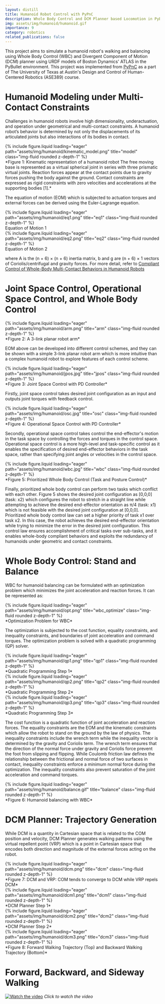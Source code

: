 ```yaml
---
layout: distill
title: Humanoid Robot Control with PyPnC
description: Whole Body Control and DCM Planner based Locomotion in PyBullet
img: assets/img/humanoid/humanoid.gif
importance: 9
category: robotics
related_publications: false
---
```


This project aims to simulate a humanoid robot's walking and balancing using Whole Body Control (WBC) and Divergent Component of Motion (DCM) planner using URDF models of Boston Dynamics' ATLAS in the PyBullet environment. This project was implemented from [PyPnC](https://github.com/junhyeokahn/PyPnC) as a part of The University of Texas at Austin's Design and Control of Human-Centered Robotics (ASE389) course.

# Humanoid Modeling under Multi-Contact Constraints
Challenges in humanoid robots involve high dimensionality, underactuation, and operation under geometrical and multi-contact constraints. A humanoid robot’s behavior is determined by not only the displacements of its articulated joints but also interactions of its bodies in contact.

<div class="row">
    <div class="col-sm mt-3 mt-md-0">
        {% include figure.liquid loading="eager" path="assets/img/humanoid/kinematic_model.png" title="model" class="img-fluid rounded z-depth-1" %}
    </div>
</div>
<div class="caption">
   *Figure 1: Kinematic representation of a humanoid robot The free moving base is represented as a virtual spherical joint in series with three prismatic virtual joints. Reaction forces appear at the contact points due to gravity forces pushing the body against the ground. Contact constraints are expressed as rigid constraints with zero velocities and accelerations at the supporting bodies [1].*
</div>

The equation of motion (EOM) which is subjected to actuation torques and external forces can be derived using the Euler-Lagrange equation.

<div class="row">
    <div class="col-sm mt-3 mt-md-0">
        {% include figure.liquid loading="eager" path="assets/img/humanoid/eq1.png" title="eq1" class="img-fluid rounded z-depth-1" %}
    </div>
</div>
<div class="caption">
   Equation of Motion 1
</div>

<div class="row">
    <div class="col-sm mt-3 mt-md-0">
        {% include figure.liquid loading="eager" path="assets/img/humanoid/eq2.png" title="eq2" class="img-fluid rounded z-depth-1" %}
    </div>
</div>
<div class="caption">
   Equation of Motion 2
</div>

where A is the (n + 6) × (n + 6) inertia matrix, b and g are (n + 6) × 1 vectors of Coriolis/centrifugal and gravity forces.
For more detail, refer to [Compliant Control of Whole-Body Multi-Contact Behaviors in Humanoid Robots](http://sites.utexas.edu/hcrl/files/2016/01/book-chapter-springer.pdf)

# Joint Space Control, Operational Space Control, and Whole Body Control

<div class="row">
    <div class="col-sm mt-3 mt-md-0">
        {% include figure.liquid loading="eager" path="assets/img/humanoid/arm.png" title="arm" class="img-fluid rounded z-depth-1" %}
    </div>
</div>
<div class="caption">
   *Figure 2: A 3-link planar robot arm*
</div>

EOM above can be developed into different control schemes, and they can be shown with a simple 3-link planar robot arm which is more intuitive than a complex humanoid robot to explore features of each control scheme.

<div class="row">
    <div class="col-sm mt-3 mt-md-0">
        {% include figure.liquid loading="eager" path="assets/img/humanoid/jpos.jpg" title="jpos" class="img-fluid rounded z-depth-1" %}
    </div>
</div>
<div class="caption">
   *Figure 3: Joint Space Control with PD Controller*
</div>

Firstly, joint space control takes desired joint configuration as an input and outputs joint torques with feedback control.

<div class="row">
    <div class="col-sm mt-3 mt-md-0">
        {% include figure.liquid loading="eager" path="assets/img/humanoid/osc.jpg" title="osc" class="img-fluid rounded z-depth-1" %}
    </div>
</div>
<div class="caption">
   *Figure 4: Operational Space Control with PD Controller*
</div>

Secondly, operational space control takes control the end-effector's motion in the task space by controlling the forces and torques in the control space. Operational space control is a more high-level and task-specific control as it enables the specification of desired end-effector behaviors in the task space, rather than specifying joint angles or velocities in the control space.

<div class="row">
    <div class="col-sm mt-3 mt-md-0">
        {% include figure.liquid loading="eager" path="assets/img/humanoid/wbc.jpg" title="wbc" class="img-fluid rounded z-depth-1" %}
    </div>
</div>
<div class="caption">
   *Figure 5: Prioritized Whole Body Control (Task and Posture Control)*
</div>

Finally, prioritized whole body control can perform two tasks which conflict with each other. Figure 5 shows the desired joint configuration as [0,0,0] (task: x2) which configures the robot to stretch in a straight line while attempting to achieve the desired end-effector orientation as π/4 (task: x1) which is not feasible with the desired joint configuration at [0,0,0]. Prioritized whole body control law can set a higher priority of task x1 over task x2. In this case, the robot achieves the desired end-effector orientation while trying to minimize the error in the desired joint configuration. This control law ensures accomplishment of critical tasks over sub-tasks, and it enables whole-body compliant behaviors and exploits the redundancy of humanoids under geometric and contact constraints.

# Whole Body Control: Stand and Balance

WBC for humanoid balancing can be formulated with an optimization problem which minimizes the joint acceleration and reaction forces. It can be represented as:

<div class="row">
    <div class="col-sm mt-3 mt-md-0">
        {% include figure.liquid loading="eager" path="assets/img/humanoid/opt.png" title="wbc_optimize" class="img-fluid rounded z-depth-1" %}
    </div>
</div>
<div class="caption">
   *Optimization Problem for WBC*
</div>

The optimization is subjected to the cost function, equality constraints, and inequality constraints, and boundaries of joint acceleration and command torques. The optimization problem is solved with a quadratic programming (QP) solver.

<div class="row">
    <div class="col-sm mt-3 mt-md-0">
        {% include figure.liquid loading="eager" path="assets/img/humanoid/qp1.png" title="qp1" class="img-fluid rounded z-depth-1" %}
    </div>
</div>
<div class="caption">
   *Quadratic Programming Step 1*
</div>

<div class="row">
    <div class="col-sm mt-3 mt-md-0">
        {% include figure.liquid loading="eager" path="assets/img/humanoid/qp2.png" title="qp2" class="img-fluid rounded z-depth-1" %}
    </div>
</div>
<div class="caption">
   *Quadratic Programming Step 2*
</div>

<div class="row">
    <div class="col-sm mt-3 mt-md-0">
        {% include figure.liquid loading="eager" path="assets/img/humanoid/qp3.png" title="qp3" class="img-fluid rounded z-depth-1" %}
    </div>
</div>
<div class="caption">
   *Quadratic Programming Step 3*
</div>

The cost function is a quadratic function of joint acceleration and reaction forces. The equality constraints are the EOM and the kinematic constraints which allow the robot to stand on the ground by the law of physics. The inequality constraints include the wrench term while the inequality vector is determined by the gravity and Coriolis term. The wrench term ensures that the direction of the normal force under gravity and Coriolis force prevent the foot from slipping and flipping. While Coulomb friction law defines the relationship between the frictional and normal force of two surfaces in contact, inequality constraints enforce a minimum normal force during the optimization. The inequality constraints also prevent saturation of the joint acceleration and command torques. 

<div class="row">
    <div class="col-sm mt-3 mt-md-0">
        {% include figure.liquid loading="eager" path="assets/img/humanoid/balance.gif" title="balance" class="img-fluid rounded z-depth-1" %}
    </div>
</div>
<div class="caption">
   *Figure 6: Humanoid balancing with WBC*
</div>

# DCM Planner: Trajectory Generation
While DCM is a quantity in Cartesian space that is related to the COM position and velocity, DCM Planner generates walking patterns using the virtual repellent point (VRP) which is a point in Cartesian space that encodes both direction and magnitude of the external forces acting on the robot. 

<div class="row">
    <div class="col-sm mt-3 mt-md-0">
        {% include figure.liquid loading="eager" path="assets/img/humanoid/dcm.png" title="dcm" class="img-fluid rounded z-depth-1" %}
    </div>
</div>
<div class="caption">
   *Figure 7: DCM and VRP: COM tends to converge to DCM while VRP repels DCM*
</div>

<div class="row">
    <div class="col-sm mt-3 mt-md-0">
        {% include figure.liquid loading="eager" path="assets/img/humanoid/dcm1.png" title="dcm1" class="img-fluid rounded z-depth-1" %}
    </div>
</div>
<div class="caption">
   *DCM Planner Step 1*
</div>

<div class="row">
    <div class="col-sm mt-3 mt-md-0">
        {% include figure.liquid loading="eager" path="assets/img/humanoid/dcm2.png" title="dcm2" class="img-fluid rounded z-depth-1" %}
    </div>
</div>
<div class="caption">
   *DCM Planner Step 2*
</div>

<div class="row">
    <div class="col-sm mt-3 mt-md-0">
        {% include figure.liquid loading="eager" path="assets/img/humanoid/dcm3.png" title="dcm3" class="img-fluid rounded z-depth-1" %}
    </div>
</div>
<div class="caption">
   *Figure 8: Forward Walking Trajectory (Top) and Backward Walking Trajectory (Bottom)*
</div>

# Forward, Backward, and Sideway Walking

[![Watch the video](https://img.youtube.com/vi/Z7ltbP7t3zI/0.jpg)](https://youtu.be/Z7ltbP7t3zI)
*Click to watch the video*